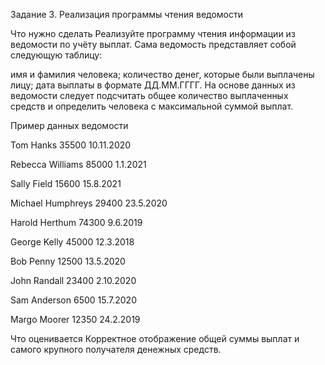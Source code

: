 Задание 3. Реализация программы чтения ведомости


Что нужно сделать
Реализуйте программу чтения информации из ведомости по учёту выплат. Сама ведомость представляет собой следующую таблицу: 

имя и фамилия человека; 
количество денег, которые были выплачены лицу; 
дата выплаты в формате ДД.ММ.ГГГГ.
На основе данных из ведомости следует подсчитать общее количество выплаченных средств и определить человека с максимальной суммой выплат.



Пример данных ведомости

Tom Hanks 35500 10.11.2020

Rebecca Williams 85000 1.1.2021

Sally Field 15600 15.8.2021

Michael Humphreys 29400 23.5.2020

Harold Herthum 74300 9.6.2019

George Kelly 45000 12.3.2018

Bob Penny 12500 13.5.2020

John Randall 23400 2.10.2020

Sam Anderson 6500 15.7.2020

Margo Moorer 12350 24.2.2019



Что оценивается
Корректное отображение общей суммы выплат и самого крупного получателя денежных средств.

